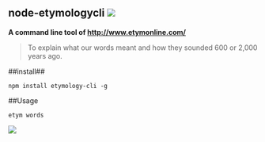 node-etymologycli ![](https://d25lcipzij17d.cloudfront.net/badge.png?id=js&type=3d&v=0.0.4)
---

**A command line tool of http://www.etymonline.com/**

> To explain what our words meant and how they sounded 600 or 2,000 years ago.

##install##

```npm install etymology-cli -g```

##Usage

```etym words```

![](image/output.gif)
